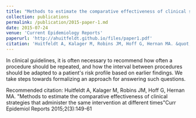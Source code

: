 ```yaml
---
title: "Methods to estimate the comparative effectiveness of clinical strategies that administer the same intervention at different times"
collection: publications
permalink: /publication/2015-paper-1.md
date: 2015-07-24
venue: 'Current Epidemiology Reports'
paperurl: 'http://ahuitfeldt.github.io/files/paper1.pdf'
citation: 'Huitfeldt A, Kalager M, Robins JM, Hoff G, Hernan MA. &quot;Methods to estimate the comparative effectiveness of clinical strategies that administer the same intervention at different times&quot;Curr Epidemiol Reports 2015;2(3):149-61'
---
```

In clinical guidelines, it is often necessary to recommend how often a procedure should be repeated, and how the interval between procedures should be adapted to a patient's risk profile based on earlier findings. We take steps towards formalizing an approach for answering such questions. 

Recommended citation: Huitfeldt A, Kalager M, Robins JM, Hoff G, Hernan MA. &quot;Methods to estimate the comparative effectiveness of clinical strategies that administer the same intervention at different times&quot;Curr Epidemiol Reports 2015;2(3):149-61